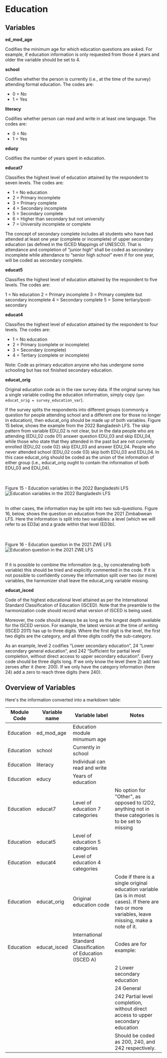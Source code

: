# Education

## Variables

**ed_mod_age**

Codifies the minimum age for which education questions are asked. For example, if education information is only requested from those 4 years and older the variable should be set to 4.

**school**

Codifies whether the person is currently (i.e., at the time of the survey) attending formal education. The codes are: 

- 0 = No
- 1 = Yes

**literacy**

Codifies whether person can read and write in at least one language. The codes are: 

- 0 = No
- 1 = Yes

**educy**

Codifies the number of years spent in education.

**educat7**

Classifies the highest level of education attained by the respondent to seven levels. The codes are: 

- 1 = No education
- 2 = Primary incomplete
- 3 = Primary complete
- 4 = Secondary incomplete
- 5 = Secondary complete
- 6 = Higher than secondary but not university 
- 7 = University incomplete or complete

The concept of secondary complete includes all students who have had attended at least one year (complete or incomplete) of upper secondary education (as defined in the ISCED Mappings of UNESCO). That is attendance and completion of “junior high” shall be coded as secondary incomplete while attendance to “senior high school” even if for one year, will be coded as secondary complete.

**educat5**

Classifies the highest level of education attained by the respondent to five levels. The codes are: 

1 = No education
2 = Primary incomplete
3 = Primary complete but secondary incomplete
4 = Secondary complete
5 = Some tertiary/post-secondary

**educat4**

Classifies the highest level of education attained by the respondent to four levels. The codes are: 

- 1 = No education
- 2 = Primary (complete or incomplete)
- 3 = Secondary (complete)
- 4 = Tertiary (complete or incomplete)

Note: Code as primary education anyone who has undergone some schooling but has not finished secondary education.

**educat_orig**

Original education code as in the raw survey data. If the original survey has a single variable coding the education information, simply copy (`gen educat_orig = survey_education_var`).

If the survey splits the respondents into different groups (commonly a question for people attending school and a different one for those no longer in education), then educat_orig should be made up of both variables. Figure 15 below, shows the example from the 2022 Bangladesh LFS. The skip pattern from variable EDU_02 is not clear, but in the data people who are attending (EDU_02 code 01) answer question EDU_03 and skip EDU_04, while those who state that they attended in the past but are not currently enrolled (EDU_02 code 02) skip EDU_03 and answer EDU_04. People who never attended school (EDU_02 code 03) skip both EDU_03 and EDU_04. In this case educat_orig should be coded as the union of the information of either group (i.e., educat_orig ought to contain the information of both EDU_03 and EDU_04).

<br></br>
Figure 15 - Education variables in the 2022 Bangladeshi LFS
![Education variables in the 2022 Bangladeshi LFS](images/ed_orig_div_by_attending_no.png)
<br></br>

In other cases, the information may be split into two sub-questions. Figure 16, below, shows the question on education from the 2021 Zimbabwean LFS. Here the information is split into two variables: a level (which we will refer to as ED3a) and a grade within that level (ED3b). 

<br></br>
Figure 16 - Education question in the 2021 ZWE LFS
![Education question in the 2021 ZWE LFS](images/ed_orig_in_two_questions.png)
<br></br>

If it is possible to combine the information (e.g., by concatenating both variable) this should be tried and explicitly commented in the code. If it is not possible to confidently convey the information split over two (or more) variables, the harmonizer shall leave the educat_orig variable missing.

**educat_isced**

Code of the highest educational level attained as per the International Standard Classification of Education (ISCED). Note that the preamble to the harmonization code should record what version of ISCED is being used.

Moreover, the code should always be as long as the longest depth available for the ISCED version. For example, the latest version at the time of writing (ISCED 2011) has up to three digits. Where the first digit is the level, the first two digits are the category, and all three digits codify the sub-category.

As an example, level 2 codifies “Lower secondary education”, 24 “Lower secondary general education”, and 242 “Sufficient for partial level completion, without direct access to upper secondary education”. Every code should be three digits long. If we only know the level (here 2) add two zeroes after it (here: 200). If we only have the category information (here 24) add a zero to reach three digits (here 240). 
 
## Overview of Variables

Here's the information converted into a markdown table:

| Module Code | Variable name | Variable label | Notes |
|-------------|---------------|-----------------|-------|
| Education | ed_mod_age | Education module minumum age |  |
| Education | school | Currently in school |  |
| Education | literacy | Individual can read and write |  |
| Education | educy | Years of education |  |
| Education | educat7 | Level of education 7 categories | No option for "Other", as opposed to I2D2, anything not in these categories is to be set to missing |
| Education | educat5 | Level of education 5 categories |  |
| Education | educat4 | Level of education 4 categories |  |
| Education | educat_orig | Original education code | Code if there is a single original education variable (as is in most cases). If there are two or more variables, leave missing, make a note of it. |
| Education | educat_isced | International Standard Classification of Education (ISCED A) | Codes are for example:  |
|  |  |  | 2 Lower secondary education |
|  |  |  | 24 General |
|  |  |  | 242 Partial level completion, without direct access to upper secondary education |
|  |  |  | Should be coded as 200, 240, and 242 respectively. |
 
